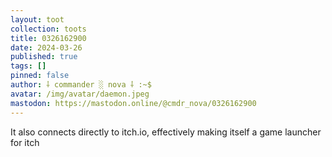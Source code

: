 ```yaml
---
layout: toot
collection: toots
title: 0326162900
date: 2024-03-26
published: true
tags: []
pinned: false
author: ⸸ commander ░ nova ⸸ :~$
avatar: /img/avatar/daemon.jpeg
mastodon: https://mastodon.online/@cmdr_nova/0326162900
---
```


It also connects directly to itch.io, effectively making itself a game launcher for itch
